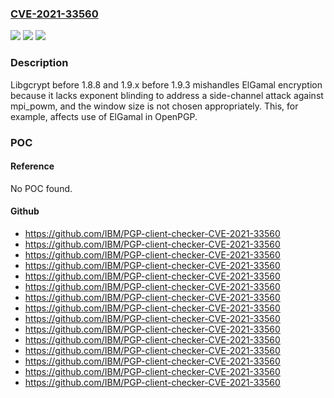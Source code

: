 ### [CVE-2021-33560](https://cve.mitre.org/cgi-bin/cvename.cgi?name=CVE-2021-33560)
![](https://img.shields.io/static/v1?label=Product&message=n%2Fa&color=blue)
![](https://img.shields.io/static/v1?label=Version&message=n%2Fa&color=blue)
![](https://img.shields.io/static/v1?label=Vulnerability&message=n%2Fa&color=brighgreen)

### Description

Libgcrypt before 1.8.8 and 1.9.x before 1.9.3 mishandles ElGamal encryption because it lacks exponent blinding to address a side-channel attack against mpi_powm, and the window size is not chosen appropriately. This, for example, affects use of ElGamal in OpenPGP.

### POC

#### Reference
No POC found.

#### Github
- https://github.com/IBM/PGP-client-checker-CVE-2021-33560
- https://github.com/IBM/PGP-client-checker-CVE-2021-33560
- https://github.com/IBM/PGP-client-checker-CVE-2021-33560
- https://github.com/IBM/PGP-client-checker-CVE-2021-33560
- https://github.com/IBM/PGP-client-checker-CVE-2021-33560
- https://github.com/IBM/PGP-client-checker-CVE-2021-33560
- https://github.com/IBM/PGP-client-checker-CVE-2021-33560
- https://github.com/IBM/PGP-client-checker-CVE-2021-33560
- https://github.com/IBM/PGP-client-checker-CVE-2021-33560
- https://github.com/IBM/PGP-client-checker-CVE-2021-33560
- https://github.com/IBM/PGP-client-checker-CVE-2021-33560
- https://github.com/IBM/PGP-client-checker-CVE-2021-33560
- https://github.com/IBM/PGP-client-checker-CVE-2021-33560
- https://github.com/IBM/PGP-client-checker-CVE-2021-33560
- https://github.com/IBM/PGP-client-checker-CVE-2021-33560

